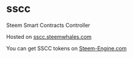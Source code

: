 # sscc
Steem Smart Contracts Controller

Hosted on [sscc.steemwhales.com](https://sscc.steemwhales.com)

You can get SSCC tokens on [Steem-Engine.com](https://steem-engine.com/?p=market&t=SSCC)
